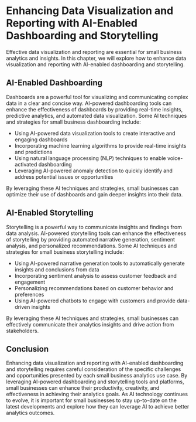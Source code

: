 Enhancing Data Visualization and Reporting with AI-Enabled Dashboarding and Storytelling
============================================================================================================================================================

Effective data visualization and reporting are essential for small business analytics and insights. In this chapter, we will explore how to enhance data visualization and reporting with AI-enabled dashboarding and storytelling.

AI-Enabled Dashboarding
-----------------------

Dashboards are a powerful tool for visualizing and communicating complex data in a clear and concise way. AI-powered dashboarding tools can enhance the effectiveness of dashboards by providing real-time insights, predictive analytics, and automated data visualization. Some AI techniques and strategies for small business dashboarding include:

* Using AI-powered data visualization tools to create interactive and engaging dashboards
* Incorporating machine learning algorithms to provide real-time insights and predictions
* Using natural language processing (NLP) techniques to enable voice-activated dashboarding
* Leveraging AI-powered anomaly detection to quickly identify and address potential issues or opportunities

By leveraging these AI techniques and strategies, small businesses can optimize their use of dashboards and gain deeper insights into their data.

AI-Enabled Storytelling
-----------------------

Storytelling is a powerful way to communicate insights and findings from data analysis. AI-powered storytelling tools can enhance the effectiveness of storytelling by providing automated narrative generation, sentiment analysis, and personalized recommendations. Some AI techniques and strategies for small business storytelling include:

* Using AI-powered narrative generation tools to automatically generate insights and conclusions from data
* Incorporating sentiment analysis to assess customer feedback and engagement
* Personalizing recommendations based on customer behavior and preferences
* Using AI-powered chatbots to engage with customers and provide data-driven insights

By leveraging these AI techniques and strategies, small businesses can effectively communicate their analytics insights and drive action from stakeholders.

Conclusion
----------

Enhancing data visualization and reporting with AI-enabled dashboarding and storytelling requires careful consideration of the specific challenges and opportunities presented by each small business analytics use case. By leveraging AI-powered dashboarding and storytelling tools and platforms, small businesses can enhance their productivity, creativity, and effectiveness in achieving their analytics goals. As AI technology continues to evolve, it is important for small businesses to stay up-to-date on the latest developments and explore how they can leverage AI to achieve better analytics outcomes.
